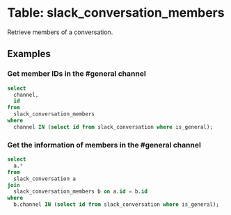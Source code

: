 # Table: slack_conversation_members

Retrieve members of a conversation.

## Examples

### Get member IDs in the #general channel

```sql
select
  channel,
  id
from
  slack_conversation_members
where
  channel IN (select id from slack_conversation where is_general);
```

### Get the information of members in the #general channel

```sql
select
  a.*
from
  slack_conversation a
join
  slack_conversation_members b on a.id = b.id
where
  b.channel IN (select id from slack_conversation where is_general);
```
